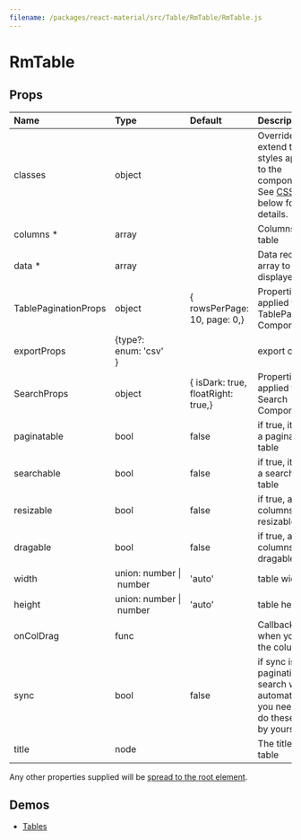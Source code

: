 ```yaml
---
filename: /packages/react-material/src/Table/RmTable/RmTable.js
---
```


<!--- This documentation is automatically generated, do not try to edit it. -->

# RmTable



## Props

| Name | Type | Default | Description |
|:-----|:-----|:--------|:------------|
| <span class="prop-name">classes</span> | <span class="prop-type">object |  | Override or extend the styles applied to the component. See [CSS API](#css-api) below for more details. |
| <span class="prop-name required">columns *</span> | <span class="prop-type">array |  | Columns of table |
| <span class="prop-name required">data *</span> | <span class="prop-type">array |  | Data record array to be displayed |
| <span class="prop-name">TablePaginationProps</span> | <span class="prop-type">object | <span class="prop-default">{  rowsPerPage: 10,  page: 0,}</span> | Properties applied to the TablePagination Component |
| <span class="prop-name">exportProps</span> | <span class="prop-type">{type?: enum:&nbsp;'csv'<br>} |  | export config |
| <span class="prop-name">SearchProps</span> | <span class="prop-type">object | <span class="prop-default">{  isDark: true,  floatRight: true,}</span> | Properties applied to the Search Component |
| <span class="prop-name">paginatable</span> | <span class="prop-type">bool | <span class="prop-default">false</span> | if true, it will be a paginatable table |
| <span class="prop-name">searchable</span> | <span class="prop-type">bool | <span class="prop-default">false</span> | if true, it will be a searchable table |
| <span class="prop-name">resizable</span> | <span class="prop-type">bool | <span class="prop-default">false</span> | if true, all the columns is resizable |
| <span class="prop-name">dragable</span> | <span class="prop-type">bool | <span class="prop-default">false</span> | if true, all the columns is dragable |
| <span class="prop-name">width</span> | <span class="prop-type">union:&nbsp;number&nbsp;&#124;<br>&nbsp;number<br> | <span class="prop-default">'auto'</span> | table width |
| <span class="prop-name">height</span> | <span class="prop-type">union:&nbsp;number&nbsp;&#124;<br>&nbsp;number<br> | <span class="prop-default">'auto'</span> | table height |
| <span class="prop-name">onColDrag</span> | <span class="prop-type">func |  | Callback fired when you drag the column |
| <span class="prop-name">sync</span> | <span class="prop-type">bool | <span class="prop-default">false</span> | if sync is true, pagination and search will be automatical. you needn't to do these things by yourself |
| <span class="prop-name">title</span> | <span class="prop-type">node |  | The title of table |

Any other properties supplied will be [spread to the root element](/guides/api#spread).

## Demos

- [Tables](/demos/tables)

